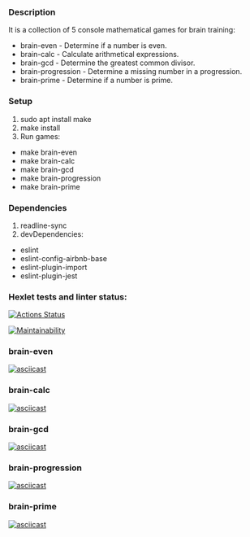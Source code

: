 ### Description
It is a collection of 5 console mathematical games for brain training:
- brain-even - Determine if a number is even.
- brain-calc - Calculate arithmetical expressions.
- brain-gcd - Determine the greatest common divisor.
- brain-progression - Determine a missing number in a progression.
- brain-prime - Determine if a number is prime.

### Setup
1. sudo apt install make
2. make install
3. Run games:
- make brain-even
- make brain-calc
- make brain-gcd
- make brain-progression
- make brain-prime

### Dependencies
1. readline-sync
2. devDependencies:
- eslint
- eslint-config-airbnb-base
- eslint-plugin-import
- eslint-plugin-jest

### Hexlet tests and linter status:
[![Actions Status](https://github.com/dmitrymon/frontend-project-44/workflows/hexlet-check/badge.svg)](https://github.com/dmitrymon/frontend-project-44/actions)

[![Maintainability](https://api.codeclimate.com/v1/badges/5a814c2f4c2e8857a77d/maintainability)](https://codeclimate.com/github/dmitrymon/frontend-project-44/maintainability)

### brain-even
[![asciicast](https://asciinema.org/a/551271.svg)](https://asciinema.org/a/551271)

### brain-calc
[![asciicast](https://asciinema.org/a/551272.svg)](https://asciinema.org/a/551272)

### brain-gcd
[![asciicast](https://asciinema.org/a/551273.svg)](https://asciinema.org/a/551273)

### brain-progression
[![asciicast](https://asciinema.org/a/551274.svg)](https://asciinema.org/a/551274)

### brain-prime
[![asciicast](https://asciinema.org/a/551275.svg)](https://asciinema.org/a/551275)
